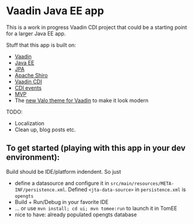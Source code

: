 # Vaadin Java EE app 

This is a work in progress Vaadin CDI  project that could be a starting point for a larger Java EE app.

Stuff that this app is built on:

 * [Vaadin](https://vaadin.com/)
 * [Java EE](http://www.oracle.com/technetwork/java/javaee/overview/index.html)
 * [JPA](http://en.wikipedia.org/wiki/Java_Persistence_API)
 * [Apache Shiro](http://shiro.apache.org)
 * [Vaadin CDI](http://vaadin.com/addon/vaadin-cdi)
 * [CDI events](http://docs.oracle.com/javaee/6/tutorial/doc/gkhic.html)
 * [MVP](http://en.wikipedia.org/wiki/Model–view–presenter)
 * The [new Valo theme for Vaadin](https://vaadin.com/blog/-/blogs/7-series) to make it look modern
 
TODO:

 * Localization
 * Clean up, blog posts etc.

## To get started (playing with this app in your dev environment):

Build should be IDE/platform indendent. So just

 *  define a datasource and configure it in ```src/main/resources/META-INF/persistence.xml```. Defined ```<jta-data-source>``` in ```persistence.xml``` is ```opengts```
 * Build + Run/Debug in your favorite IDE
 * ... or use ```mvn install; cd ui; mvn tomee:run``` to launch it in TomEE
 * nice to have: already populated opengts database
 
 


